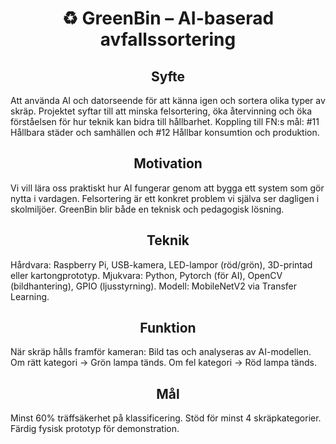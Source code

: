 <h1 align="center"> ♻️ GreenBin – AI-baserad avfallssortering </h1> 
 <h2>   </h2>
<h2 align="center">Syfte</h2>
Att använda AI och datorseende för att känna igen och sortera olika typer av skräp. Projektet syftar till att minska felsortering, öka återvinning och öka förståelsen för hur teknik kan bidra till hållbarhet.
Koppling till FN:s mål: #11 Hållbara städer och samhällen och #12 Hållbar konsumtion och produktion.
<h2 align="center">Motivation</h2>
Vi vill lära oss praktiskt hur AI fungerar genom att bygga ett system som gör nytta i vardagen. Felsortering är ett konkret problem vi själva ser dagligen i skolmiljöer. GreenBin blir både en teknisk och pedagogisk lösning.
<h2 align="center">Teknik</h2>
Hårdvara: Raspberry Pi, USB-kamera, LED-lampor (röd/grön), 3D-printad eller kartongprototyp.
Mjukvara: Python, Pytorch (för AI), OpenCV (bildhantering), GPIO (ljusstyrning).
Modell: MobileNetV2 via Transfer Learning.
<h2 align="center">Funktion</h2>
När skräp hålls framför kameran:
Bild tas och analyseras av AI-modellen.
Om rätt kategori → Grön lampa tänds.
Om fel kategori → Röd lampa tänds.
<h2 align="center">Mål</h2>
Minst 60% träffsäkerhet på klassificering.
Stöd för minst 4 skräpkategorier.
Färdig fysisk prototyp för demonstration.
